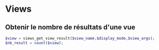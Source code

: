 Views
=========

## Obtenir le nombre de résultats d'une vue
```php
$view = views_get_view_result($view_name,$display_mode,$view_args);
$nb_result = count($view);
```
